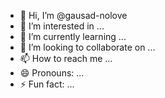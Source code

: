 - 👋 Hi, I’m @gausad-nolove
- 👀 I’m interested in ...
- 🌱 I’m currently learning ...
- 💞️ I’m looking to collaborate on ...
- 📫 How to reach me ...
- 😄 Pronouns: ...
- ⚡ Fun fact: ...

<!---
gausad-nolove/gausad-nolove is a ✨ special ✨ repository because its `README.md` (this file) appears on your GitHub profile.
You can click the Preview link to take a look at your changes.
--->

